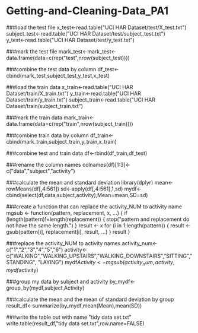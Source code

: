 Getting-and-Cleaning-Data_PA1
=============================
###load the  test file
x_test<-read.table("UCI HAR Dataset/test/X_test.txt") 
subject_test<-read.table("UCI HAR Dataset/test/subject_test.txt")  
y_test<-read.table("UCI HAR Dataset/test/y_test.txt") 

###mark the test file
mark_test<-mark_test<-data.frame(data=c(rep("test",nrow(subject_test))))

###combine the test data by column
df_test<-cbind(mark_test,subject_test,y_test,x_test)

###load the train data
x_train<-read.table("UCI HAR Dataset/train/X_train.txt")
y_train<-read.table("UCI HAR Dataset/train/y_train.txt")
subject_train<-read.table("UCI HAR Dataset/train/subject_train.txt")

###mark the train data
mark_train<-data.frame(data=c(rep("train",nrow(subject_train))))

###combine train data by column
df_train<-cbind(mark_train,subject_train,y_train,x_train)

###combine test and train data
df<-rbind(df_train,df_test)

###rename the column names
colnames(df)[1:3]<-c("data","subject","activity")

###calculate the mean and standard deviation
library(dplyr)
mean<-rowMeans(df[,4:561])
sd<-apply(df[,4:561],1,sd)
mydf<-cbind(select(df,data,subject,activity),Mean=mean,SD=sd)

###create a function that can replace the activity_NUM to activity name
mgsub <- function(pattern, replacement, x, ...) {
        if (length(pattern)!=length(replacement)) {
                stop("pattern and replacement do not have the same length.")
        }
        result <- x
        for (i in 1:length(pattern)) {
                result <- gsub(pattern[i], replacement[i], result, ...)
        }
        result
}

###replace the activity_NUM to activity names
activity_num<-c("1","2","3","4","5","6")
activity<-c("WALKING","WALKING_UPSTAIRS","WALKING_DOWNSTAIRS","SITTING","STANDING",
            "LAYING")
mydf$Activity<-mgsub(activity_num,activity,mydf$activity)

###group my data by subject and activity
by_mydf<-group_by(mydf,subject,Activity)

###calculate the mean and the mean of standard deviation by group
result_df<-summarize(by_mydf,mean(Mean),mean(SD))

###write the table out with name "tidy data set.txt"
write.table(result_df,"tidy data set.txt",row.name=FALSE)

